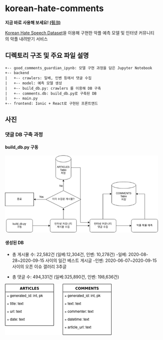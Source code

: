 # korean-hate-comments
**지금 바로 사용해 보세요! [(링크)](http://akpl.xyz)**


[Korean Hate Speech Dataset](https://github.com/kocohub/korean-hate-speech)을 이용해 구현한 악플 예측 모델 및 인터넷 커뮤니티의 악플 내려받기 서비스

## 디렉토리 구조 및 주요 파일 설명
```
+-- good_comments_guardian_ipynb: 모델 구현 과정을 담은 Jupyter Notebook
+-- backend
|	+-- crawlers: 일베, 인벤 등에서 댓글 수집
|	+-- model: 예측 모델 생성
|	+-- build_db.py: crawlers 를 이용해 DB 구축
|	+-- comments.db: build_db.py로 구축된 DB
|	+-- main.py
+-- frontend: Ionic + React로 구현된 프론트엔드
```

## 사진
### 댓글 DB 구축 과정
#### build_db.py 구동
![build_db.py](images/build_db.png)

#### 생성된 DB
+ 총 게시물 수: 22,582건 (일베:12,304건, 인벤: 10,278건)
        -일베: 2020-08-28~2020-09-15 사이의 일간 베스트 게시글
        -인벤: 2020-06-07~2020-09-15 사이의 오픈 이슈 갤러리 3추글

+ 총 댓글 수: 494,331건 (일베:325,890건, 인벤: 198,636건)

![DB 구조](images/db.png)
